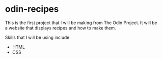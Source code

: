 # odin-recipes

This is the first project that I will be making from The Odin Project.
It will be a website that displays recipes and how to make them.

Skills that I will be using include:
- HTML
- CSS

